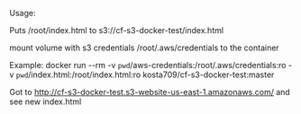 Usage:

Puts /root/index.html to s3://cf-s3-docker-test/index.html

mount volume with s3 credentials /root/.aws/credentials to the container

Example:
docker run --rm -v `pwd`/aws-credentials:/root/.aws/credentials:ro -v `pwd`/index.html:/root/index.html:ro kosta709/cf-s3-docker-test:master


Got to http://cf-s3-docker-test.s3-website-us-east-1.amazonaws.com/ and see new index.html
